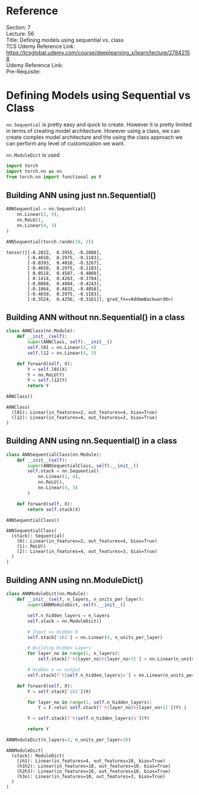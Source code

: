 # Reference

Section: 7 \
Lecture: 56 \
Title: Defining models using sequential vs. class \
TCS Udemy Reference Link: https://tcsglobal.udemy.com/course/deeplearning_x/learn/lecture/27842158 \
Udemy Reference Link: \
Pre-Requisite:

# Defining Models using Sequential vs Class

`nn.Sequential` is pretty easy and quick to create. However it is pretty limited in terms of creating model architecture. However using a class, we can create complex model architecture and the using the class approach we can perform any level of customization we want.

`nn.ModuleDict` is used

```python
import torch
import torch.nn as nn
from torch.nn import functional as F
```

## Building ANN using just nn.Sequential()

```python
ANNSequential = nn.Sequential(
    nn.Linear(2, 4),
    nn.ReLU(),
    nn.Linear(4, 3)
)

ANNSequential(torch.randn(10, 2))
```

    tensor([[-0.2822,  0.3955, -0.2888],
            [-0.4650,  0.2975, -0.1183],
            [-0.0393,  0.4018, -0.3267],
            [-0.4650,  0.2975, -0.1183],
            [ 0.0518,  0.4587, -0.4060],
            [ 0.1414,  0.4263, -0.3784],
            [-0.0868,  0.4884, -0.4243],
            [-0.1864,  0.4833, -0.4058],
            [-0.4650,  0.2975, -0.1183],
            [-0.3524,  0.4256, -0.3161]], grad_fn=<AddmmBackward0>)

## Building ANN without nn.Sequential() in a class

```python
class ANNClass(nn.Module):
    def __init__(self):
        super(ANNClass, self).__init__()
        self.l01 = nn.Linear(2, 4)
        self.l12 = nn.Linear(4, 3)

    def forward(self, X):
        Y = self.l01(X)
        Y = nn.ReLU(Y)
        Y = self.l12(Y)
        return Y

ANNClass()
```

    ANNClass(
      (l01): Linear(in_features=2, out_features=4, bias=True)
      (l12): Linear(in_features=4, out_features=3, bias=True)
    )

## Building ANN using nn.Sequential() in a class

```python
class ANNSequentialClass(nn.Module):
    def __init__(self):
        super(ANNSequentialClass, self).__init__()
        self.stack = nn.Sequential(
            nn.Linear(2, 4),
            nn.ReLU(),
            nn.Linear(4, 3)
        )

    def forward(self, X):
        return self.stack(X)

ANNSequentialClass()
```

    ANNSequentialClass(
      (stack): Sequential(
        (0): Linear(in_features=2, out_features=4, bias=True)
        (1): ReLU()
        (2): Linear(in_features=4, out_features=3, bias=True)
      )
    )

## Building ANN using nn.ModuleDict()

```python
class ANNModuleDict(nn.Module):
    def __init__(self, n_layers, n_units_per_layer):
        super(ANNModuleDict, self).__init__()

        self.n_hidden_layers = n_layers
        self.stack = nn.ModuleDict()

        # Input => Hidden 0
        self.stack['ih1'] = nn.Linear(4, n_units_per_layer)

        # Building Hidden Layers
        for layer_no in range(1, n_layers):
            self.stack[f'h{layer_no}h{layer_no+1}'] = nn.Linear(n_units_per_layer, n_units_per_layer)

        # Hidden n => output
        self.stack[f'h{self.n_hidden_layers}o'] = nn.Linear(n_units_per_layer, 3)

    def forward(self, X):
        Y = self.stack['ih1'](X)

        for layer_no in range(1, self.n_hidden_layers):
            Y = F.relu( self.stack[f'h{layer_no}h{layer_no+1}'](Y) )

        Y = self.stack[f'h{self.n_hidden_layers}o'](Y)

        return Y

ANNModuleDict(n_layers=3, n_units_per_layer=10)
```

    ANNModuleDict(
      (stack): ModuleDict(
        (ih1): Linear(in_features=4, out_features=10, bias=True)
        (h1h2): Linear(in_features=10, out_features=10, bias=True)
        (h2h3): Linear(in_features=10, out_features=10, bias=True)
        (h3o): Linear(in_features=10, out_features=3, bias=True)
      )
    )

```python

```